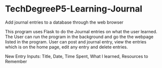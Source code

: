 # TechDegreeP5-Learning-Journal
Add journal entries to a database through the web browser 

This program uses Flask to do the Journal entries on what the user learned. The User can run the program in the background and go the the webpage listed in the program.
User can post and journal entry, view the entries which is on the home page, edit any entry and delete entries.

New Entry Inputs: Title, Date, Time Spent, What I learned, Resources to Remember
